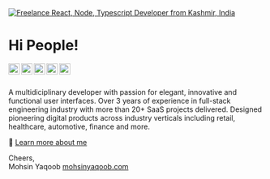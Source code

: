<a href="https://mohsinyaqoob.com">
  <img
    alt="Freelance React, Node, Typescript Developer from Kashmir, India"
    src="https://res.cloudinary.com/mohsinyaqoob/image/upload/c_pad,b_auto:predominant,fl_preserve_transparency/v1670414457/mohsinyaqoob.com/Github_Cover.jpg"       
  />
</a>

# Hi People!

<a href="https://youtube.com/mohsinyaqoob">
  <img align="left" alt="Mohsin Yaqoob - Youtube" width="22px" src="https://cdn.jsdelivr.net/npm/simple-icons@v3/icons/youtube.svg"/>
</a>
<a href="https://linkedin.com/in/mohsinyaqoob">
  <img align="left" alt="Mohsin Yaqoob - LinkedIn" width="22px" src="https://cdn.jsdelivr.net/npm/simple-icons@v3/icons/linkedin.svg"/>
</a>
<a href="https://instagram.com/mohsin_yaqoob_">
  <img align="left" alt="Mohsin Yaqoob - Instagram" width="22px" src="https://cdn.jsdelivr.net/npm/simple-icons@v3/icons/instagram.svg"/>
</a>
<a href="https://twitter.com/mohsinyaqoob">
  <img align="left" alt="Mohsin Yaqoob - Twitter" width="22px" src="https://cdn.jsdelivr.net/npm/simple-icons@v3/icons/twitter.svg"/>
</a>
<a href="https://facebook.com/mohsinyaqoob">
  <img align="left" alt="Mohsin Yaqoob - Facebook" width="22px" src="https://cdn.jsdelivr.net/npm/simple-icons@v3/icons/facebook.svg"/>
</a>
<br />
<br />

A multidiciplinary developer with passion for elegant, innovative and functional user interfaces. Over 3 years of experience in full-stack engineering industry with more than 20+ SaaS projects delivered. Designed pioneering digital products across industry verticals including retail, healthcare, automotive, finance and more.

📔 [Learn more about me](https://mohsinyaqoob.com/)


Cheers,  
Mohsin Yaqoob
[mohsinyaqoob.com](https://mohsinyaqoob.com/)
